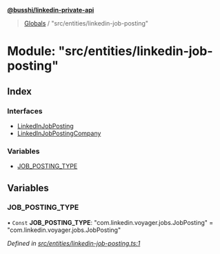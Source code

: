 **[@busshi/linkedin-private-api](../README.md)**

> [Globals](../globals.md) / "src/entities/linkedin-job-posting"

# Module: "src/entities/linkedin-job-posting"

## Index

### Interfaces

* [LinkedInJobPosting](../interfaces/_src_entities_linkedin_job_posting_.linkedinjobposting.md)
* [LinkedInJobPostingCompany](../interfaces/_src_entities_linkedin_job_posting_.linkedinjobpostingcompany.md)

### Variables

* [JOB\_POSTING\_TYPE](_src_entities_linkedin_job_posting_.md#job_posting_type)

## Variables

### JOB\_POSTING\_TYPE

• `Const` **JOB\_POSTING\_TYPE**: \"com.linkedin.voyager.jobs.JobPosting\" = "com.linkedin.voyager.jobs.JobPosting"

*Defined in [src/entities/linkedin-job-posting.ts:1](https://github.com/busshi/linkedin-private-api/blob/f1b6b7b/src/entities/linkedin-job-posting.ts#L1)*
